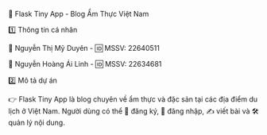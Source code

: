 🍜 Flask Tiny App - Blog Ẩm Thực Việt Nam

1️⃣ Thông tin cá nhân

👤 Nguyễn Thị Mỹ Duyên - 🆔 MSSV: 22640511

👤 Nguyễn Hoàng Ái Linh - 🆔 MSSV: 22634681

2️⃣ Mô tả dự án

👉 Flask Tiny App là blog chuyên về ẩm thực và đặc sản tại các địa điểm du lịch ở Việt Nam. Người dùng có thể 📝 đăng ký, 🔑 đăng nhập, ✍️ viết bài và 🛠️ quản lý nội dung.

